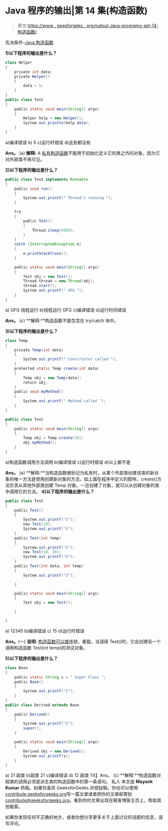 # Java 程序的输出|第 14 集(构造函数)

> 原文:[https://www . geesforgeks . org/output-Java-programs-set-14-构造函数/](https://www.geeksforgeeks.org/output-java-programs-set-14-constructors/)

先决条件–[Java 构造函数](https://www.geeksforgeeks.org/constructors-in-java/)

**1)以下程序的输出是什么？**

```java
class Helper
{
    private int data;
    private Helper()
    {
        data = 5;
    }
}
public class Test
{
    public static void main(String[] args)
    {
        Helper help = new Helper();
        System.out.println(help.data);
    }
}
```

a)编译错误
b) 5
c)运行时错误
d)这些都没有

**Ans。** (a)
**解释:** A [私有构造函数](https://www.geeksforgeeks.org/private-constructors-and-singleton-classes-in-java/)不能用于初始化定义它的类之外的对象，因为它对外部类不再可见。

**2)以下程序的输出是什么？**

```java
public class Test implements Runnable
{
    public void run()
    {
        System.out.printf(" Thread's running ");
    }

    try
    {
        public Test()
        {
            Thread.sleep(5000);
        }   
    } 
    catch (InterruptedException e) 
    {
        e.printStackTrace();
    }

    public static void main(String[] args)
    {
        Test obj = new Test();
        Thread thread = new Thread(obj);
        thread.start();
        System.out.printf(" GFG ");
    }
}
```

a) GFG 线程运行
b)线程运行 GFG
c)编译错误
d)运行时间错误

**Ans。** (c)
**解释:**构造函数不能包含在 try/catch 块中。

**3)以下程序的输出是什么？**

```java
class Temp
{
    private Temp(int data)
    {
        System.out.printf(" Constructor called ");
    }
    protected static Temp create(int data)
    {
        Temp obj = new Temp(data);
        return obj;
    }
    public void myMethod()
    {
        System.out.printf(" Method called ");
    }
}

public class Test
{
    public static void main(String[] args)
    {
        Temp obj = Temp.create(20);
        obj.myMethod();
    }
}
```

a)构造函数调用方法调用
b)编译错误
c)运行时错误
d)以上都不是

**Ans。** (a)
**解释:**当构造函数被标记为私有时，从某个外部类创建该类的新对象的唯一方法是使用创建新对象的方法，如上面在程序中定义的那样。create()方法负责从其他外部类创建 Temp 对象。一旦创建了对象，就可以从创建对象的类中调用它的方法。
 **4)以下程序的输出是什么？**

```java
public class Test
{
    public Test()
    {
        System.out.printf("1");
        new Test(10);
        System.out.printf("5");
    }
    public Test(int temp)
    {
        System.out.printf("2");
        new Test(10, 20);
        System.out.printf("4");
    }
    public Test(int data, int temp)
    {
        System.out.printf("3");

    }

    public static void main(String[] args)
    {
        Test obj = new Test();

    }

}
```

a) 12345
b)编译错误
c) 15
d)运行时错误

**Ans。**(一)
**说明:** [构造函数可以被](https://www.geeksforgeeks.org/constructor-chaining-java-examples/)连锁，重载。当调用 Test()时，它会创建另一个调用构造函数 Test(int temp)的测试对象。

**5)以下程序的输出是什么？**

```java
class Base
{
    public static String s = " Super Class ";
    public Base()
    {
        System.out.printf("1");
    }
}
public class Derived extends Base
{
    public Derived()
    {
        System.out.printf("2");
        super();
    }

    public static void main(String[] args)
    {
        Derived obj = new Derived();
        System.out.printf(s);
    }
}
```

a) 21 超类
b)超类 21
c)编译错误
d) 12 超类
T4】Ans。 (c)
**解释:**构造函数对超类的调用必须是派生类的构造函数中的第一条语句。
私人
本文由 **Mayank Kumar** 供稿。如果你喜欢 GeeksforGeeks 并想投稿，你也可以使用[contribute.geeksforgeeks.org](http://www.contribute.geeksforgeeks.org)写一篇文章或者把你的文章邮寄到 contribute@geeksforgeeks.org。看到你的文章出现在极客博客主页上，帮助其他极客。

如果你发现任何不正确的地方，或者你想分享更多关于上面讨论的话题的信息，请写评论。
